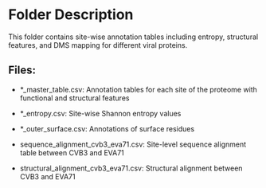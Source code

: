 # Folder Description
This folder contains site-wise annotation tables including entropy, structural features, and DMS mapping for different viral proteins.

## Files:

- *_master_table.csv: Annotation tables for each site of the proteome with functional and structural features

- *_entropy.csv: Site-wise Shannon entropy values

- *_outer_surface.csv: Annotations of surface residues

- sequence_alignment_cvb3_eva71.csv: Site-level sequence alignment table between CVB3 and EVA71

- structural_alignment_cvb3_eva71.csv: Structural alignment between CVB3 and EVA71